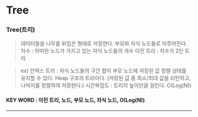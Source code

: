 ﻿
# Tree
### Tree(트리)
> 데이터들을 나무를 뒤집은 형태로 저장한다.
> 부모와 자식 노드들로 이루어진다.
> 차수 : 어떠한 노드가 가지고 있는 자식 노드들의 개수
> 이진 트리 : 차수가 2인 트리

> ex) 인덱스 트리 : 자식 노드들의 구간 합이 부모 노드에 저장된 값
> 정렬 상태를 유지할 수 있다.
> Heap 구조의 트리이다. (저장된 값 중 최소/최대 값을 리턴하고, 나머지를 정렬하여 저장한다.)
> 시간복잡도 : 트리의 높이만큼 걸린다. O(Log(N)) 
#### KEY WORD : 이진 트리, 노드, 부모 노드, 자식 노드, O(Log(N))
---

